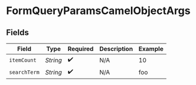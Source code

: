 # FormQueryParamsCamelObjectArgs


## Fields

| Field              | Type               | Required           | Description        | Example            |
| ------------------ | ------------------ | ------------------ | ------------------ | ------------------ |
| `itemCount`        | *String*           | :heavy_check_mark: | N/A                | 10                 |
| `searchTerm`       | *String*           | :heavy_check_mark: | N/A                | foo                |